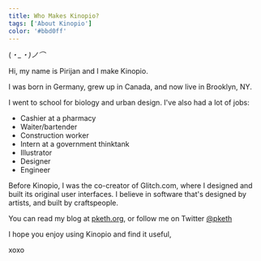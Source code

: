 ```yaml
---
title: Who Makes Kinopio?
tags: ['About Kinopio']
color: '#bbd0ff'
---
```


(*・_・)ノ⌒*

Hi, my name is Pirijan and I make Kinopio.

I was born in Germany, grew up in Canada, and now live in Brooklyn, NY.

I went to school for biology and urban design. I've also had a lot of jobs:

- Cashier at a pharmacy
- Waiter/bartender
- Construction worker
- Intern at a government thinktank
- Illustrator
- Designer
- Engineer

Before Kinopio, I was the co-creator of Glitch.com, where I designed and built its original user interfaces. I believe in software that's designed by artists, and built by craftspeople.

You can read my blog at [pketh.org](http://pketh.org), or follow me on Twitter [@pketh](http://twitter.com/pketh)

I hope you enjoy using Kinopio and find it useful,

xoxo